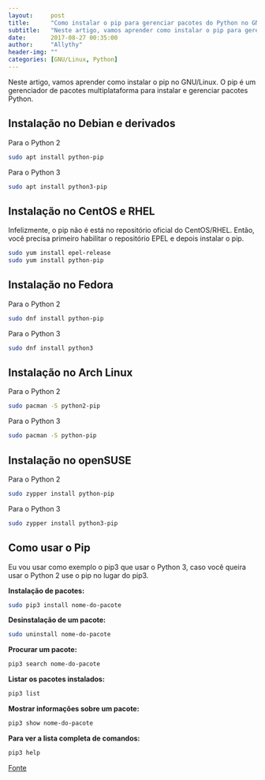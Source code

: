 ```yaml
---
layout:     post
title:      "Como instalar o pip para gerenciar pacotes do Python no GNU/Linux"
subtitle:   "Neste artigo, vamos aprender como instalar o pip para gerenciar pacotes do Python no GNU/Linux."
date:       2017-08-27 00:35:00
author:     "Allythy"
header-img: ""
categories: [GNU/Linux, Python]
---
```

Neste artigo, vamos aprender como instalar o pip no GNU/Linux. O pip é um gerenciador de pacotes multiplataforma para instalar e gerenciar pacotes Python.

## Instalação no Debian e derivados

Para o Python 2
```bash
sudo apt install python-pip
```
Para o Python 3
```bash
sudo apt install python3-pip
```
## Instalação no CentOS e RHEL

Infelizmente, o pip não é está no repositório oficial do CentOS/RHEL. Então, você precisa primeiro habilitar o repositório EPEL e depois instalar o pip.

```bash
sudo yum install epel-release
sudo yum install python-pip
```

## Instalação no Fedora

Para o Python 2
```bash
sudo dnf install python-pip
```

Para o Python 3
```bash
sudo dnf install python3
```

## Instalação no Arch Linux

Para o Python 2
```bash
sudo pacman -S python2-pip
```

Para o Python 3
```bash
sudo pacman -S python-pip
```

## Instalação no openSUSE

Para o Python 2
```bash
sudo zypper install python-pip
```

Para o Python 3
```bash
sudo zypper install python3-pip
```

## Como usar o Pip

Eu vou usar como exemplo o pip3 que usar o Python 3, caso você queira usar o Python 2 use o pip no lugar do pip3.

__Instalação de pacotes:__
```bash
sudo pip3 install nome-do-pacote
```

__Desinstalação de um pacote:__
```bash
sudo uninstall nome-do-pacote
```

__Procurar um pacote:__
```bash
pip3 search nome-do-pacote
```

__Listar os pacotes instalados:__
```bash
pip3 list
```
__Mostrar informações sobre um pacote:__
```bash
pip3 show nome-do-pacote
```

__Para ver a lista completa de comandos:__
```bash
pip3 help
```

<a href="https://www.tecmint.com/install-pip-in-linux/" target="_ blank">Fonte</a>
